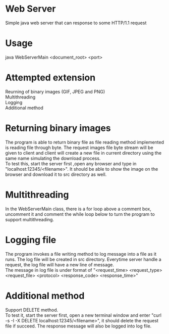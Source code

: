 # Web Server
Simple java web server that can response to some HTTP/1.1 request
# Usage
java WebServerMain <document_root> \<port\>
# Attempted extension
Reurning of binary images (GIF, JPEG and PNG)   
Multithreading   
Logging   
Additional method
# Returning binary images
The program is able to return binary file as file reading method implemented is reading file through byte. 
The request images file byte stream will be given to client and client will create a new file in current directory using the same name simulating the download process.   
To test this, start the server first ,open any browser and type in "localhost:12345/\<filename\>". It should be able to show the image on the browser and download it to src directory as well.
# Multithreading
In the WebServerMain class, there is a for loop above a comment box, uncomment it and comment the while loop below to turn the program to support multithreading.
# Logging file
The program invokes a file writing method to log message into a file as it runs. The log file will be created in src directory. Everytime server handle a request, the log file will have a new line of message.   
The message in log file is under format of "\<request_time\> \<request_type\> \<request_file\> \<protocol\> \<response_code\> \<response_time\>"
# Additional method
Support DELETE method.   
To test it, start the server first, open a new terminal window and enter "curl -s -I -X DELETE localhost:12345/\<filename\>", it should delete the request file if succeed. The response message will also be logged into log file.
